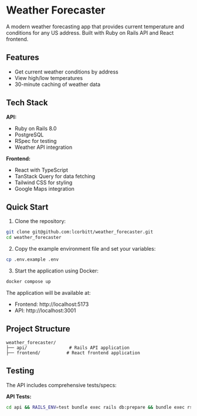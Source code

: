 # Weather Forecaster

A modern weather forecasting app that provides current temperature and conditions for any US address. Built with Ruby on Rails API and React frontend.

## Features

- Get current weather conditions by address
- View high/low temperatures
- 30-minute caching of weather data

## Tech Stack

**API:**
- Ruby on Rails 8.0
- PostgreSQL
- RSpec for testing
- Weather API integration

**Frontend:**
- React with TypeScript
- TanStack Query for data fetching
- Tailwind CSS for styling
- Google Maps integration

## Quick Start

1. Clone the repository:
```bash
git clone git@github.com:lcorbitt/weather_forecaster.git
cd weather_forecaster
```

2. Copy the example environment file and set your variables:
```bash
cp .env.example .env
```

3. Start the application using Docker:
```bash
docker compose up
```

The application will be available at:
- Frontend: http://localhost:5173
- API: http://localhost:3001

## Project Structure

```
weather_forecaster/
├── api/                # Rails API application
├── frontend/          # React frontend application
```

## Testing

The API includes comprehensive tests/specs:

**API Tests:**
```bash
cd api && RAILS_ENV=test bundle exec rails db:prepare && bundle exec rspec
```